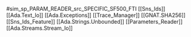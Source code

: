 #sim_sp_PARAM_READER_src_SPECIFIC_SF500_FTI
[[Sns_Ids]]
[[Ada.Text_Io]]
[[Ada.Exceptions]]
[[Trace_Manager]]
[[GNAT.SHA256]]
[[Sns_Ids_Feature]]
[[Ada.Strings.Unbounded]]
[[Parameters_Reader]]
[[Ada.Streams.Stream_Io]]
